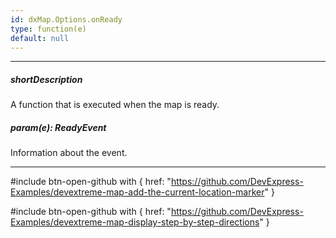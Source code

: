 ```yaml
---
id: dxMap.Options.onReady
type: function(e)
default: null
---
```

---
##### shortDescription
A function that is executed when the map is ready.

##### param(e): ReadyEvent
Information about the event.

---

#include btn-open-github with {
    href: "https://github.com/DevExpress-Examples/devextreme-map-add-the-current-location-marker"
}

#include btn-open-github with {
    href: "https://github.com/DevExpress-Examples/devextreme-map-display-step-by-step-directions"
}

